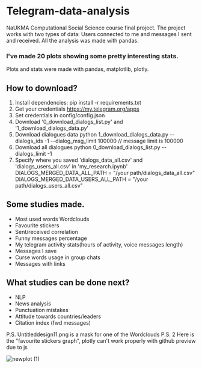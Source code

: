 # Telegram-data-analysis
NaUKMA Computational Social Science course final project.
The project works with two types of data: Users connected to me and messages I sent and received.
All the analysis was made with pandas.

### I've made 20 plots showing some pretty interesting stats.
Plots and stats were made with pandas, matplotlib, plotly.

## How to download?
1. Install dependencies: pip install -r requirements.txt
2. Get your credentials https://my.telegram.org/apps
3. Set credentials in config/config.json
4. Download '0_download_dialogs_list.py' and '1_download_dialogs_data.py'
5. Download dialogues data python 1_download_dialogs_data.py --dialogs_ids -1 --dialog_msg_limit 100000 // message limit is 100000
6. Download all dialogues python 0_download_dialogs_list.py --dialogs_limit -1 
7. Specify where you saved 'dialogs_data_all.csv' and 'dialogs_users_all.csv' in 'my_research.ipynb'
DIALOGS_MERGED_DATA_ALL_PATH = "/your path/dialogs_data_all.csv"
DIALOGS_MERGED_DATA_USERS_ALL_PATH = "/your path/dialogs_users_all.csv"

## Some studies made.
* Most used words Wordclouds
* Favourite stickers
* Sent/received correlation
* Funny messages percentage
* My telegram activity stats(hours of activity, voice messages length)
* Messages I save
* Curse words usage in group chats
* Messages with links
         
## What studies can be done next?
* NLP
* News analysis
* Punctuation mistakes
* Attitude towards countries/leaders
* Citation index (fwd messages)

P.S. Untitleddesign11.png is a mask for one of the Wordclouds
P.S. 2 Here is the "favourite stickers graph", plotly can't work properly with github preview due to js


![newplot (1)](https://user-images.githubusercontent.com/84453245/167308026-817534e2-5785-4ab5-a79c-cc3a11e42533.png)
